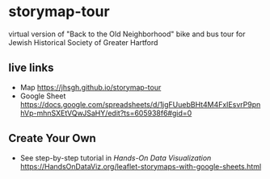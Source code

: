 # storymap-tour
virtual version of "Back to the Old Neighborhood" bike and bus tour for Jewish Historical Society of Greater Hartford

## live links
- Map https://jhsgh.github.io/storymap-tour
- Google Sheet https://docs.google.com/spreadsheets/d/1jgFUuebBHt4M4FxIEsvrP9pnhVp-mhnSXEtVQwJSaHY/edit?ts=605938f6#gid=0

## Create Your Own
- See step-by-step tutorial in *Hands-On Data Visualization* https://HandsOnDataViz.org/leaflet-storymaps-with-google-sheets.html
